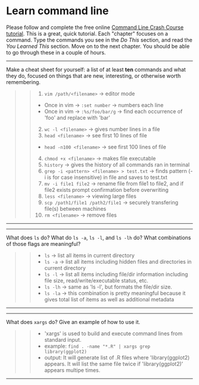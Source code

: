 # Learn command line

Please follow and complete the free online [Command Line Crash Course
tutorial](http://cli.learncodethehardway.org/book/). This is a great,
quick tutorial. Each "chapter" focuses on a command. Type the commands
you see in the _Do This_ section, and read the _You Learned This_
section. Move on to the next chapter. You should be able to go through
these in a couple of hours.


---

Make a cheat sheet for yourself: a list of at least **ten** commands and what they do, focused on things that are new, interesting, or otherwise worth remembering.

>> 1. ```vim /path/<filename>``` -> editor mode
>>   * Once in vim -> ```:set number``` -> numbers each line
>>   * Once in vim -> ```:%s/foo/bar/g``` -> find each occurrence of 'foo' and replace with 'bar'
>> 2. ```wc -l <filename>``` -> gives number lines in a file
>> 3. ```head <filename>``` -> see first 10 lines of file
>>   * ```head -n100 <filename>``` -> see first 100 lines of file
>> 4. ```chmod +x <filename>``` -> makes file executable
>> 5. ```history``` -> gives the history of all commands ran in terminal
>> 6. ```grep -i <pattern> <filename> > test.txt``` -> finds pattern (-i is for case insensitive) in file and saves to test.txt
>> 7. ```mv -i file1 file2``` -> rename file from file1 to file2, and if file2 exists prompt confirmation before overwriting
>> 8. ```less <filename>``` -> viewing large files
>> 9. ```scp /path1/file1 /path2/file1``` -> securely transfering file(s) between machines
>> 10. ```rm <filename>``` -> remove files  

---


---

What does `ls` do? What do `ls -a`, `ls -l`, and `ls -lh` do? What combinations of those flags are meaningful?

>> * ```ls``` -> list all items in current directory
>> * ```ls -a``` -> list all items including hidden files and directories in current directory
>> * ```ls -l``` -> list all items including file/dir information including file size, read/write/executable status, etc.
>> * ```ls -lh``` -> same as 'ls -l', but formats the file/dir size.
>> * ```ls -la``` -> this combination is pretty meaningful because it gives total list of items as well as additional metadata

---


---

What does `xargs` do? Give an example of how to use it.

>> * 'xargs' is used to build and execute command lines from standard input. 
>> * example: ```find . -name "*.R" | xargs grep library(ggplot2)```
>> * output: It will generate list of .R files where 'library(ggplot2) appears. It will list the same file twice if 'library(ggplot2)' appears multipe times.

---

